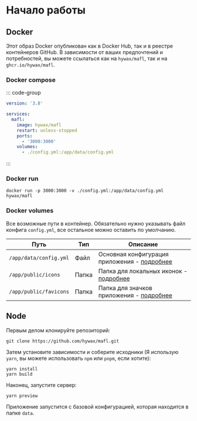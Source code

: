 # Начало работы

## Docker

Этот образ Docker опубликован как в Docker Hub, так и в реестре контейнеров GitHub.
В зависимости от ваших предпочтений и потребностей, вы можете ссылаться как на `hywax/mafl`, так и на `ghcr.io/hywax/mafl`.

### Docker compose

::: code-group
```yaml [docker-compose.yml]
version: '3.8'

services:
  mafl:
    image: hywax/mafl
    restart: unless-stopped
    ports:
      - '3000:3000'
    volumes:
      - ./config.yml:/app/data/config.yml
```
:::

### Docker run
```shell
docker run -p 3000:3000 -v ./config.yml:/app/data/config.yml hywax/mafl
```

### Docker volumes

Все возможные пути в контейнер. Обязательно нужно указывать файл конфига `config.yml`, все остальное можно оставить по умолчанию.

| Путь                   | Тип   | Описание                                                                   |
|------------------------|-------|----------------------------------------------------------------------------|
| `/app/data/config.yml` | Файл  | Основная конфигурация приложения - [подробнее](../reference/configuration) |
| `/app/public/icons`    | Папка | Папка для локальных иконок - [подробнее](../reference/icons)               |
| `/app/public/favicons` | Папка | Папка для значков приложения - [подробнее](../reference/favicons)          |

## Node

Первым делом клонируйте репозиторий:

```shell
git clone https://github.com/hywax/mafl.git
```

Затем установите зависимости и соберите исходники (Я использую `yarn`, вы можете использовать `npm` или `pnpm`, если хотите):

```shell
yarn install
yarn build
```

Наконец, запустите сервер:

```shell
yarn preview
```

Приложение запустится с базовой конфигурацией, которая находится в папке `data`.
